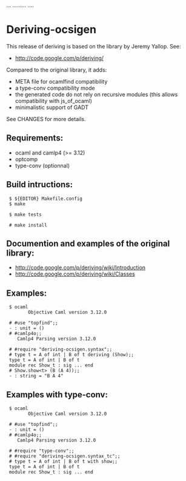... ......... ....

Deriving-ocsigen
================

This release of deriving is based on the library by Jeremy Yallop. See:

 * http://code.google.com/p/deriving/

Compared to the original library, it adds:

 * META file for ocamlfind compatibility
 * a type-conv compatibility mode
 * the generated code do not rely on recursive modules (this allows compatibility with js_of_ocaml)
 * minimalistic support of GADT

See CHANGES for more details.

Requirements:
-------------

 * ocaml and camlp4 (>= 3.12)
 * optcomp
 * type-conv (optionnal)

Build intructions:
------------------

```
 $ ${EDITOR} Makefile.config
 $ make

 $ make tests

 # make install
```

Documention and examples of the original library:
-------------------------------------------------

 * http://code.google.com/p/deriving/wiki/Introduction
 * http://code.google.com/p/deriving/wiki/Classes

Examples:
---------

```
 $ ocaml
        Objective Caml version 3.12.0

 # #use "topfind";;
 - : unit = ()
 # #camlp4o;;
	Camlp4 Parsing version 3.12.0

 # #require "deriving-ocsigen.syntax";;
 # type t = A of int | B of t deriving (Show);;
 type t = A of int | B of t
 module rec Show_t : sig ... end
 # Show.show<t> (B (A 4));;
 - : string = "B A 4"
```

Examples with type-conv:
------------------------

```
 $ ocaml
        Objective Caml version 3.12.0

 # #use "topfind";;
 - : unit = ()
 # #camlp4o;;
	Camlp4 Parsing version 3.12.0

 # #require "type-conv";;
 # #require "deriving-ocsigen.syntax_tc";;
 # type t = A of int | B of t with show;;
 type t = A of int | B of t
 module rec Show_t : sig ... end
```
